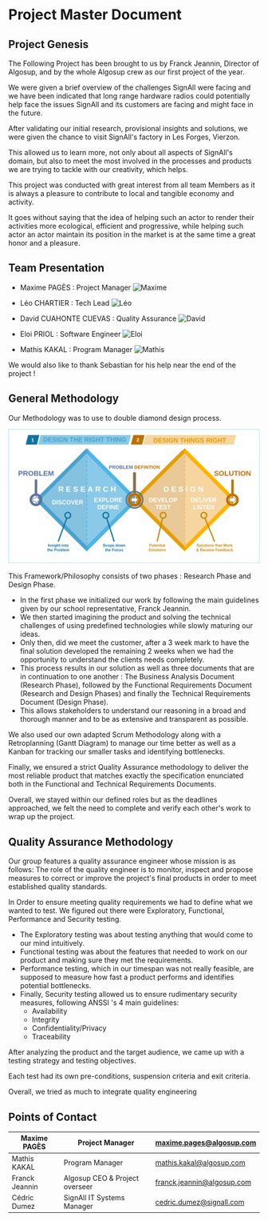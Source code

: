 # Project Master Document
## Project Genesis
The Following Project has been brought to us by Franck Jeannin, Director of Algosup, and by the whole Algosup crew as our first project of the year.

We were given a brief overview of the challenges SignAll were facing and we have been indicated that long range hardware radios could potentially help face the issues SignAll and its customers are facing and might face in the future.

After validating our initial research, provisional insights and solutions, we were given the chance to visit SignAll's factory in Les Forges, Vierzon.

This allowed us to learn more, not only about all aspects of SignAll's domain, but also to meet the most involved in the processes and products we are trying to tackle with our creativity, which helps.

This project was conducted with great interest from all team Members as it is always a pleasure to contribute to local and tangible economy and activity.

It goes without saying that the idea of helping such an actor to render their activities more ecological, efficient and progressive, while helping such actor an actor maintain its position in the market is at the same time a great honor and a pleasure.

## Team Presentation
- Maxime PAGÈS : Project Manager
![Maxime](https://ca.slack-edge.com/T019N8PRR7W-U02EQ2WHR3R-14ccdd866734-192)

- Léo CHARTIER : Tech Lead
![Léo](https://ca.slack-edge.com/T019N8PRR7W-U02FB1348PN-640451422d0c-192)

- David CUAHONTE CUEVAS : Quality Assurance
![David](https://ca.slack-edge.com/T019N8PRR7W-U02F4Q4HFGS-a4bb17bb2926-192)

- Eloi  PRIOL : Software Engineer
![Eloi](https://ca.slack-edge.com/T019N8PRR7W-U01BLMPS00Z-715edea19733-192)

- Mathis KAKAL : Program Manager
![Mathis](https://ca.slack-edge.com/T019N8PRR7W-U0434UXA63Y-g9ecd879a69a-192)

We would also like to thank Sebastian for his help near the end of the project !

## General Methodology
Our Methodology was to use to double diamond design process.

![Double_diamond.png](Images/Mathis/Double_diamond_1665581906336_0.png)

This Framework/Philosophy consists of two phases : Research Phase and Design Phase.
- In the first phase we initialized our work by following the main guidelines given by our school representative, Franck Jeannin.
- We then started imagining the product and solving the technical challenges of using predefined technologies while slowly maturing our ideas.
- Only then, did we meet the customer, after a 3 week mark to have the final solution developed the remaining 2 weeks when we had the opportunity to understand the clients needs completely.
- This process results in our solution as well as three documents that are in continuation to one another : The Business Analysis Document (Research Phase), followed by the Functional Requirements Document (Research and Design Phases) and finally the Technical Requirements Document (Design Phase).
- This allows stakeholders to understand our reasoning in a broad and thorough manner and to be as extensive and transparent as possible.

We also used our own adapted Scrum Methodology along with a Retroplanning (Gantt Diagram) to manage our time better as well as a Kanban for tracking our smaller tasks and identifying bottlenecks.

Finally, we ensured a strict Quality Assurance methodology to deliver the most reliable product that matches exactly the specification enunciated both in the Functional and Technical Requirements Documents.

Overall, we stayed within our defined roles but as the deadlines approached, we felt the need to complete and verify each other's work to wrap up the project.

## Quality Assurance Methodology
Our group features a quality assurance engineer whose mission is as follows:
The role of the quality engineer is to monitor, inspect and propose measures to correct or improve the project's final products in order to meet established quality standards.

In Order to ensure meeting quality requirements we had to define what we wanted to test. We figured out there were Exploratory, Functional, Performance and Security testing.
- The Exploratory testing was about testing anything that would come to our mind intuitively.
- Functional testing was about the features that needed to work on our product and making sure they met the requirements.
- Performance testing, which in our timespan was not really feasible, are supposed to measure how fast a product performs and identifies potential bottlenecks.
- Finally, Security testing allowed us to ensure rudimentary security measures, following ANSSI 's 4 main guidelines:
	- Availability
	- Integrity
	- Confidentiality/Privacy
	- Traceability

After analyzing the product and the target audience, we came up with a testing strategy and testing objectives.

Each test had its own pre-conditions, suspension criteria and exit criteria.

Overall, we tried as much to integrate quality engineering

## Points of Contact
| Maxime PAGÈS   | Project Manager                | maxime.pages@algosup.com   |
| -------------- | ------------------------------ | -------------------------- |
| Mathis KAKAL   | Program Manager                | mathis.kakal@algosup.com   |
| Franck Jeannin | Algosup CEO & Project overseer | franck.jeannin@algosup.com |
| Cédric Dumez   | SignAll IT Systems Manager     | cedric.dumez@signall.com   |